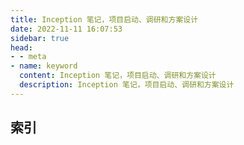 ```yaml
---
title: Inception 笔记，项目启动、调研和方案设计
date: 2022-11-11 16:07:53
sidebar: true
head:
- - meta
- name: keyword
  content: Inception 笔记，项目启动、调研和方案设计
  description: Inception 笔记，项目启动、调研和方案设计
---
```


## 索引
